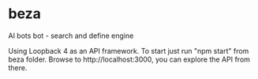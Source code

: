 # beza
AI bots bot - search and define engine

Using Loopback 4 as an API framework.
To start just run "npm start" from beza folder.
Browse to http://localhost:3000, you can explore the API from there.
